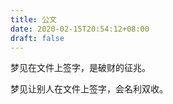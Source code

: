 ```yaml
---
title: 公文
date: 2020-02-15T20:54:12+08:00
draft: false
---
```


梦见在文件上签字，是破财的征兆。

梦见让别人在文件上签字，会名利双收。